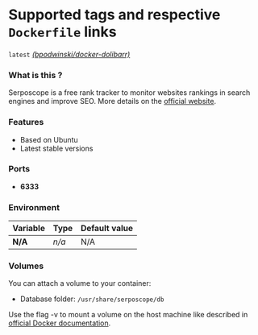 # Supported tags and respective `Dockerfile` links

`latest` [*(bpodwinski/docker-dolibarr)*](https://github.com/bpodwinski/docker-serposcope)<br>

### What is this ?

Serposcope is a free rank tracker to monitor websites rankings in search engines and improve SEO. More details on the [official website](https://www.serposcope.com/).

### Features

- Based on Ubuntu
- Latest stable versions

### Ports

- **6333**

### Environment

| Variable | Type | Default value |
| -------- | ---- | ------------- |
| **N/A** | *n/a* | N/A


### Volumes

You can attach a volume to your container:

- Database folder: `/usr/share/serposcope/db`

Use the flag -v to mount a volume on the host machine like described in [official Docker documentation](https://docs.docker.com/engine/userguide/containers/dockervolumes/).
